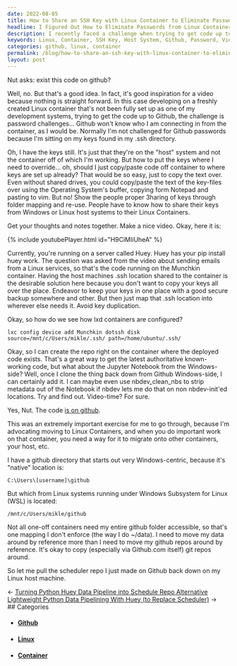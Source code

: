 ```yaml
---
date: 2022-08-05
title: How to Share an SSH Key with Linux Container to Eliminate Passwords
headline: I Figured Out How to Eliminate Passwords from Linux Containers with SSH Keys
description: I recently faced a challenge when trying to get code up to Github from a newly created Linux container. To solve this, I figured out a way to share my SSH keys from my host system to the container, eliminating the need for passwords. To help others, I created a video and shared the code on Github. Learn how to share SSH keys from a host system to a Linux container with my easy-to-follow guide.
keywords: Linux, Container, SSH Key, Host System, Github, Password, Video, Code, Guide, Challenge, Developing
categories: github, linux, container
permalink: /blog/how-to-share-an-ssh-key-with-linux-container-to-eliminate-passwords/
layout: post
---
```



Nut asks: exist this code on github?

Well, no. But that's a good idea. In fact, it's good inspiration for a video
because nothing is straight forward. In this case developing on a freshly
created Linux container that's not been fully set up as one of my development
systems, trying to get the code up to Github, the challenge is password
challenges... Github won't know who I am connecting in from the container, as I
would be. Normally I'm not challenged for Github passwords because I'm sitting
on my keys found in my .ssh directory.

Oh, I have the keys still. It's just that they're on the "host" system and not
the container off of which I'm working. But how to put the keys where I need to
override... oh, should I just copy/paste code off container to where keys are
set up already? That would be so easy, just to copy the text over. Even without
shared drives, you could copy/paste the text of the key-files over using the
Operating System's buffer, copying form Notepad and pasting to vim. But no!
Show the people proper 3haring of keys through folder mapping and re-use.
People have to know how to share their keys from Windows or Linux host systems
to their Linux Containers.

Get your thoughts and notes together. Make a nice video. Okay, here it is:

{% include youtubePlayer.html id="H9CiMIiUheA" %}

Currently, you're running on a server called Huey. Huey has your pip install
huey work. The question was asked from the video about sending emails from a
Linux services, so that's the code running on the Munchkin container. Having
the host machines .ssh location shared to the container is the desirable
solution here because you don't want to copy your keys all over the place.
Endeavor to keep your keys in one place with a good secure backup somewhere and
other. But then just map that .ssh location into wherever else needs it. Avoid
key duplication.

Okay, so how do we see how lxd containers are configured?

    lxc config device add Munchkin dotssh disk source=/mnt/c/Users/mikle/.ssh/ path=/home/ubuntu/.ssh/

Okay, so I can create the repo right on the container where the deployed code
exists. That's a great way to get the latest authoritative known-working code,
but what about the Jupyter Notebook from the Windows-side? Well, once I clone
the thing back down from Github Windows-side, I can certainly add it. I can
maybe even use nbdev_clean_nbs to strip metadata out of the Notebook if nbdev
lets me do that on non nbdev-init'ed locations. Try and find out. Video-time?
For sure.

Yes, Nut. The code [is on github](https://github.com/miklevin/scheduler).

This was an extremely important exercise for me to go through, because I'm
advocating moving to Linux Containers, and when you do important work on that
container, you need a way for it to migrate onto other containers, your host,
etc.

I have a github directory that starts out very Windows-centric, because it's
"native" location is:

    C:\Users\[username]\github

But which from Linux systems running under Windows Subsystem for Linux (WSL) is
located:

    /mnt/c/Users/mikle/github

Not all one-off containers need my entire github folder accessible, so that's
one mapping I don't enforce (the way I do ~/data). I need to move my data
around by reference more than I need to move my github repos around by
reference. It's okay to copy (especially via Github.com itself) git repos
around.

So let me pull the scheduler repo I just made on Github back down on my Linux
host machine.


<div class="post-nav"><div class="post-nav-prev"><span class="arrow">&larr;&nbsp;</span><a href="/blog/turning-python-huey-data-pipeline-into-schedule-repo-alternative">Turning Python Huey Data Pipeline into Schedule Repo Alternative</a></div><div class="post-nav-next"><a href="/blog/lightweight-python-data-pipelining-with-huey-to-replace-scheduler">Lightweight Python Data Pipelining With Huey (to Replace Scheduler)</a><span class="arrow">&nbsp;&rarr;</span></div></div>
## Categories

<ul>
<li><h4><a href='/github/'>Github</a></h4></li>
<li><h4><a href='/linux/'>Linux</a></h4></li>
<li><h4><a href='/container/'>Container</a></h4></li></ul>